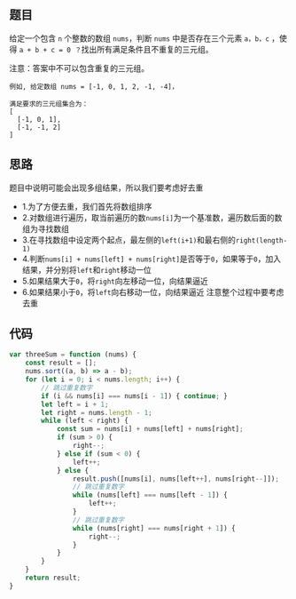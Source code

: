 <!--
 * @Descripttion: 
 * @version: 1.0.0
 * @Author: jimmiezhou
 * @Date: 2020-02-12 15:10:09
 * @LastEditors  : jimmiezhou
 * @LastEditTime : 2020-02-12 15:15:40
 -->
## 题目

给定一个包含 ```n``` 个整数的数组 ```nums```，判断 ```nums``` 中是否存在三个元素 ```a，b，c``` ，使得 ```a + b + c = 0 ？```找出所有满足条件且不重复的三元组。

注意：答案中不可以包含重复的三元组。

```
例如, 给定数组 nums = [-1, 0, 1, 2, -1, -4]，

满足要求的三元组集合为：
[
  [-1, 0, 1],
  [-1, -1, 2]
]
```

## 思路

题目中说明可能会出现多组结果，所以我们要考虑好去重

- 1.为了方便去重，我们首先将数组排序
- 2.对数组进行遍历，取当前遍历的数```nums[i]```为一个基准数，遍历数后面的数组为寻找数组
- 3.在寻找数组中设定两个起点，最左侧的```left(i+1)```和最右侧的```right(length-1)```
- 4.判断```nums[i] + nums[left] + nums[right]```是否等于```0```，如果等于```0```，加入结果，并分别将```left```和```right```移动一位
- 5.如果结果大于```0```，将```right```向左移动一位，向结果逼近
- 6.如果结果小于```0```，将```left```向右移动一位，向结果逼近
注意整个过程中要考虑去重

## 代码

```js
var threeSum = function (nums) {
    const result = [];
    nums.sort((a, b) => a - b);
    for (let i = 0; i < nums.length; i++) {
        // 跳过重复数字
        if (i && nums[i] === nums[i - 1]) { continue; }
        let left = i + 1;
        let right = nums.length - 1;
        while (left < right) {
            const sum = nums[i] + nums[left] + nums[right];
            if (sum > 0) {
                right--;
            } else if (sum < 0) {
                left++;
            } else {
                result.push([nums[i], nums[left++], nums[right--]]);
                // 跳过重复数字
                while (nums[left] === nums[left - 1]) {
                    left++;
                }
                // 跳过重复数字
                while (nums[right] === nums[right + 1]) {
                    right--;
                }
            }
        }
    }
    return result;
}
```

